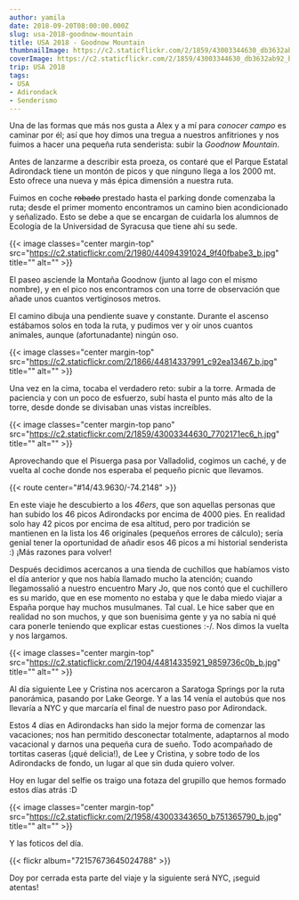 ```yaml
---
author: yamila
date: 2018-09-20T08:00:00.000Z
slug: usa-2018-goodnow-mountain
title: USA 2018 - Goodnow Mountain
thumbnailImage: https://c2.staticflickr.com/2/1859/43003344630_db3632ab92_c.jpg
coverImage: https://c2.staticflickr.com/2/1859/43003344630_db3632ab92_b.jpg
trip: USA 2018
tags:
- USA
- Adirondack
- Senderismo
---
```


Una de las formas que más nos gusta a Alex y a mí para *conocer campo* es caminar por él; así que hoy dimos una tregua a nuestros anfitriones y nos fuimos a hacer una pequeña ruta senderista: subir la *Goodnow Mountain*.

<!--more-->

Antes de lanzarme a describir esta proeza, os contaré que el Parque Estatal Adirondack tiene un montón de picos y que ninguno llega a los 2000 mt. Esto ofrece una nueva y más épica dimensión a nuestra ruta.

Fuimos en coche <del>robado</del> prestado hasta el parking donde comenzaba la ruta; desde el primer momento encontramos un camino bien acondicionado y señalizado. Esto se debe a que se encargan de cuidarla los alumnos de Ecología de la Universidad de Syracusa que tiene ahí su sede.

{{< image classes="center margin-top" src="https://c2.staticflickr.com/2/1980/44094391024_9f40fbabe3_b.jpg" title="" alt="" >}}

El paseo asciende la Montaña Goodnow (junto al lago con el mismo nombre), y en el pico nos encontramos con una torre de observación que añade unos cuantos vertiginosos metros.

El camino dibuja una pendiente suave y constante. Durante el ascenso estábamos solos en toda la ruta, y pudimos ver y oír unos cuantos animales, aunque (afortunadante) ningún oso.

{{< image classes="center margin-top" src="https://c2.staticflickr.com/2/1866/44814337991_c92ea13467_b.jpg" title="" alt="" >}}

Una vez en la cima, tocaba el verdadero reto: subir a la torre. Armada de paciencia y con un poco de esfuerzo, subí hasta el punto más alto de la torre, desde donde se divisaban unas vistas increíbles.

{{< image classes="center margin-top pano" src="https://c2.staticflickr.com/2/1859/43003344630_7702171ec6_h.jpg" title="" alt="" >}}

Aprovechando que el Pisuerga pasa por Valladolid, cogimos un caché, y de vuelta al coche donde nos esperaba el pequeño picnic que llevamos.

{{< route center="#14/43.9630/-74.2148" >}}

En este viaje he descubierto a los *46ers*, que son aquellas personas que han subido los 46 picos Adirondacks por encima de 4000 pies. En realidad solo hay 42 picos por encima de esa altitud, pero por tradición se mantienen en la lista los 46 originales (pequeños errores de cálculo); sería genial tener la oportunidad de añadir esos 46 picos a mi historial senderista :) ¡Más razones para volver!

Después decidimos acercanos a una tienda de cuchillos que habíamos visto el día anterior y que nos había llamado mucho la atención; cuando llegamossalió a nuestro encuentro Mary Jo, que nos contó que el cuchillero es su marido, que en ese momento no estaba y que le daba miedo viajar a España porque hay muchos musulmanes. Tal cual. Le hice saber que en realidad no son muchos, y que son buenisima gente y ya no sabía ni qué cara ponerle teniendo que explicar estas cuestiones :-/. Nos dimos la vuelta y nos largamos.

{{< image classes="center margin-top" src="https://c2.staticflickr.com/2/1904/44814335921_9859736c0b_b.jpg" title="" alt="" >}}

Al día siguiente Lee y Cristina nos acercaron a Saratoga Springs por la ruta panorámica, pasando por Lake George. Y a las 14 venía el autobús que nos llevaría a NYC y que marcaría el final de nuestro paso por Adirondack.

Estos 4 días en Adirondacks han sido la mejor forma de comenzar las vacaciones; nos han permitido desconectar totalmente, adaptarnos al modo vacacional y darnos una pequeña cura de sueño. Todo acompañado de tortitas caseras (¡qué delicia!), de Lee y Cristina, y sobre todo de los Adirondacks de fondo, un lugar al que sin duda quiero volver.

Hoy en lugar del selfie os traigo una fotaza del grupillo que hemos formado estos días atrás :D

{{< image classes="center margin-top" src="https://c2.staticflickr.com/2/1958/43003343650_b751365790_b.jpg" title="" alt="" >}}

Y las foticos del día.

{{< flickr album="72157673645024788" >}}

Doy por cerrada esta parte del viaje y la siguiente será NYC, ¡seguid atentas!
